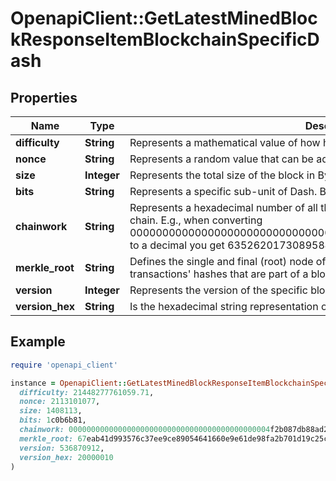 # OpenapiClient::GetLatestMinedBlockResponseItemBlockchainSpecificDash

## Properties

| Name | Type | Description | Notes |
| ---- | ---- | ----------- | ----- |
| **difficulty** | **String** | Represents a mathematical value of how hard it is to find a valid hash for this block. |  |
| **nonce** | **String** | Represents a random value that can be adjusted to satisfy the proof of work |  |
| **size** | **Integer** | Represents the total size of the block in Bytes. |  |
| **bits** | **String** | Represents a specific sub-unit of Dash. Bits have two-decimal precision. |  |
| **chainwork** | **String** | Represents a hexadecimal number of all the hashes necessary to produce the current chain. E.g., when converting 0000000000000000000000000000000000000000000086859f7a841475b236fd to a decimal you get 635262017308958427068157 hashes, or 635262 exahashes. |  |
| **merkle_root** | **String** | Defines the single and final (root) node of a Merkle tree. It is the combined hash of all transactions&#39; hashes that are part of a blockchain block. |  |
| **version** | **Integer** | Represents the version of the specific block on the blockchain. |  |
| **version_hex** | **String** | Is the hexadecimal string representation of the block&#39;s version. |  |

## Example

```ruby
require 'openapi_client'

instance = OpenapiClient::GetLatestMinedBlockResponseItemBlockchainSpecificDash.new(
  difficulty: 21448277761059.71,
  nonce: 2113101077,
  size: 1408113,
  bits: 1c0b6b81,
  chainwork: 000000000000000000000000000000000000000000004f2b087db88ad29f2da6,
  merkle_root: 67eab41d993576c37ee9ce89054641660e9e61de98fa2b701d19c25cfb4ce037,
  version: 536870912,
  version_hex: 20000010
)
```

